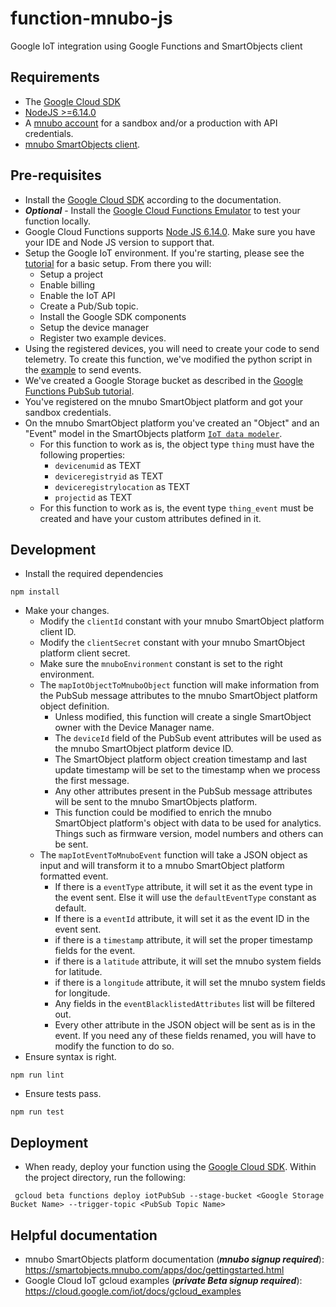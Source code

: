 # function-mnubo-js
Google IoT integration using Google Functions and SmartObjects client

Requirements
-------------
- The [Google Cloud SDK](https://cloud.google.com/sdk/)
- [NodeJS >=6.14.0](https://nodejs.org/en/blog/release/v6.14.0/)
- A [mnubo account](https://smartobjects.mnubo.com/login) for a sandbox and/or a production with API credentials.
- [mnubo SmartObjects client](https://github.com/mnubo/smartobjects-js-client).

Pre-requisites
-------------
- Install the [Google Cloud SDK](https://cloud.google.com/sdk/) according to the documentation.
- ***Optional*** - Install the [Google Cloud Functions Emulator](https://cloud.google.com/functions/docs/emulator) to test your function locally.
- Google Cloud Functions supports [Node JS 6.14.0](https://nodejs.org/en/blog/release/v6.14.0/). Make sure you have your IDE and Node JS version to support that.
- Setup the Google IoT environment. If you're starting, please see the [tutorial](https://cloud.google.com/iot/docs/device_manager_guide) for a basic setup. From there you will:
   - Setup a project
   - Enable billing
   - Enable the IoT API
   - Create a Pub/Sub topic.
   - Install the Google SDK components
   - Setup the device manager
   - Register two example devices.
- Using the registered devices, you will need to create your code to send telemetry. To create this function, we've modified the python script in the [example](https://cloud.google.com/iot/docs/protocol_bridge_guide) to send events.
- We've created a Google Storage bucket as described in the [Google Functions PubSub tutorial](https://cloud.google.com/functions/docs/tutorials/pubsub).
- You've registered on the mnubo SmartObject platform and got your sandbox credentials.
- On the mnubo SmartObject platform you've created an "Object" and an "Event" model in the SmartObjects platform [`IoT data modeler`](https://smartobjects.mnubo.com/apps/doc/datamodel.html). 
   - For this function to work as is, the object type `thing` must have the following properties:
      - `devicenumid` as TEXT
      - `deviceregistryid` as TEXT
      - `deviceregistrylocation` as TEXT
      - `projectid` as TEXT
   - For this function to work as is, the event type `thing_event` must be created and have your custom attributes defined in it.


Development
-------------
- Install the required dependencies
```
npm install
```
- Make your changes.
   - Modify the `clientId` constant with your mnubo SmartObject platform client ID.
   - Modify the `clientSecret` constant with your mnubo SmartObject platform client secret.
   - Make sure the `mnuboEnvironment` constant is set to the right environment.
   - The `mapIotObjectToMnuboObject` function will make information from the PubSub message attributes to the mnubo SmartObject platform object definition.
     - Unless modified, this function will create a single SmartObject owner with the Device Manager name.
     - The `deviceId` field of the PubSub event attributes will be used as the mnubo SmartObject platform device ID.
     - The SmartObject platform object creation timestamp and last update timestamp will be set to the timestamp when we process the first message.
     - Any other attributes present in the PubSub message attributes will be sent to the mnubo SmartObjects platform.
     - This function could be modified to enrich the mnubo SmartObject platform's object with data to be used for analytics. Things such as firmware version, model numbers and others can be sent.
   - The `mapIotEventToMnuboEvent` function will take a JSON object as input and will transform it to a mnubo SmartObject platform formatted event.
     - If there is a `eventType` attribute, it will set it as the event type in the event sent. Else it will use the `defaultEventType` constant as default.
     - If there is a `eventId` attribute, it will set it as the event ID in the event sent.
     - if there is a `timestamp` attribute, it will set the proper timestamp fields for the event.
     - if there is a `latitude` attribute, it will set the mnubo system fields for latitude.
     - if there is a `longitude` attribute, it will set the mnubo system fields for longitude.
     - Any fields in the `eventBlacklistedAttributes` list will be filtered out.
     - Every other attribute in the JSON object will be sent as is in the event. If you need any of these fields renamed, you will have to modify the function to do so.
- Ensure syntax is right.
```
npm run lint
```
- Ensure tests pass.
```
npm run test
```

Deployment
-------------
- When ready, deploy your function using the [Google Cloud SDK](https://cloud.google.com/sdk/). Within the project directory, run the following:
```
 gcloud beta functions deploy iotPubSub --stage-bucket <Google Storage Bucket Name> --trigger-topic <PubSub Topic Name>
```

Helpful documentation
-------------

- mnubo SmartObjects platform documentation (_**mnubo signup required**_): https://smartobjects.mnubo.com/apps/doc/gettingstarted.html
- Google Cloud IoT gcloud examples (_**private Beta signup required**_): https://cloud.google.com/iot/docs/gcloud_examples

